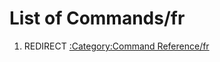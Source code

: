 # List of Commands/fr

1.  REDIRECT [:Category:Command Reference/fr](:Category:Command_Reference/fr.md)
